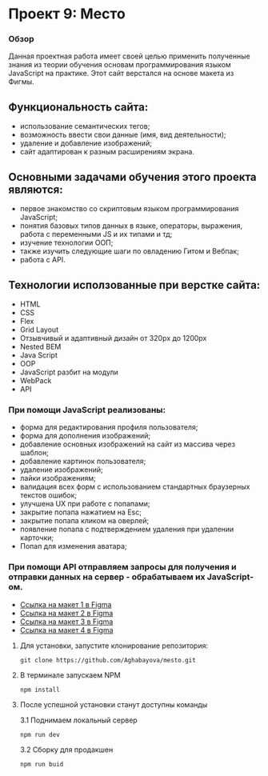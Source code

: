 # Проект 9: Место

### Обзор
Данная проектная работа имеет своей целью применить полученные знания из теории обучения основам программирования языком JavaScript на практике. Этот сайт верстался на основе макета из Фигмы. 

## Функциональность сайта: 

* использование семантических тегов;
* возможность ввести свои данные (имя, вид деятельности);
* удаление и добавление изображений; 
* сайт адаптирован к разным расширениям экрана. 

## Основными задачами обучения этого проекта являются:

* первое знакомство со скриптовым языком программирования JavaScript;
* понятия базовых типов данных в языке, операторы, выражения, работа с переменными JS и их типами и тд;
* изучение технологии ООП;
* также изучить следующие шаги по овладению Гитом и Вебпак;
* работа с API.


## Технологии исползованные при верстке сайта: 

* HTML
* CSS
* Flex
* Grid Layout
* Отзывчивый и адаптивный дизайн от 320px до 1200px
* Nested BEM
* Java Script
* OOP
* JavaScript разбит на модули
* WebPack
* API 

### При помощи JavaScript реализованы:
* форма для редактирования профиля пользователя;
* форма для дополнения изображений; 
* добавление основных изображений на сайт из массива через шаблон;
* добавление картинок пользователя;
* удаление изображений; 
* лайки изображениям; 
* валидация всех форм с использованием стандартных браузерных текстов ошибок;
* улучшена UX при работе с попапами;
* закрытие попапа нажатием на Esc;
* закрытие попапа кликом на оверлей;
* появление попапа с подтверждением удаления при удалении карточки;
* Попап для изменения аватара;

### При помощи API отправляем запросы для получения и отправки данных на сервер - обрабатываем их JavaScript-ом.



* [Ссылка на макет 1 в Figma](https://www.figma.com/file/StZjf8HnoeLdiXS7dYrLAh/JavaScript.-Sprint-4)
* [Ссылка на макет 2 в Figma](https://www.figma.com/file/nlYpT4VhFiwimn2YlncrcF/JavaScript.-Sprint-5?node-id=0%3A1)
* [Ссылка на макет 3 в Figma](https://www.figma.com/file/XNaGNEZD5NEjeyJzAT4gMb/JavaScript.-Sprint-6)
* [Ссылка на макет 4 в Figma](https://www.figma.com/file/hhhIavVTeuilfPPZ6sbifl/JavaScript.-Sprint-9?node-id=4002%3A309)


1. Для установки, запустите клонирование репозитория:
    ```
    git clone https://github.com/Aghabayova/mesto.git
    ```

2. В терминале запускаем NPM
    ```
    npm install
    ```

3. После успешной установки станут доступны команды 

    3.1 Поднимаем локальный сервер
    ```
    npm run dev
    ```

    3.2 Сборку для продакшен
    ```
    npm run buid
    ```